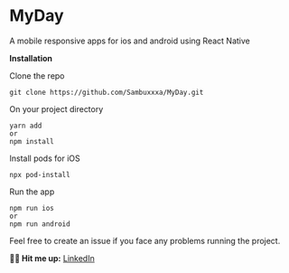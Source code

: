 # MyDay
A mobile responsive apps for ios and android using React Native

**Installation**

Clone the repo
```
git clone https://github.com/Sambuxxxa/MyDay.git
```
On your project directory

```
yarn add
or
npm install
```
Install pods for iOS
```
npx pod-install
```
Run the app
```
npm run ios
or 
npm run android
```

Feel free to create an issue if you face any problems running the project.

**💬🥂 Hit me up:**
[LinkedIn](https://www.linkedin.com/in/kolyadyukvlad/)
